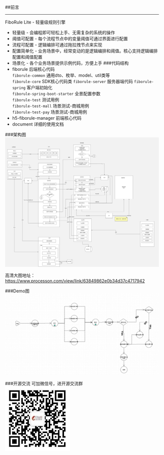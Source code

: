 ##前言
- - -
FiboRule Lite - 轻量级规则引擎<br>
* 轻量级 - 会编程即可轻松上手、无需复杂的系统的操作
* 阈值可配置 - 每个流程节点中的变量阈值可通过界面进行配置
* 流程可配置 - 逻辑编排可通过拖拉拽节点来实现
* 配置简单化 - 业务场景中，经常变动的是逻辑编排和阈值。核心支持逻辑编排配置和阈值配置
* 场景化 - 各个业务场景提供示例代码，方便上手
###代码结构
* fiborule 后端核心代码  
`fiborule-common` 通用dto、枚举、model、util类等  
`fiborule-core` SDK核心代码类
`fiborule-server` 服务器端代码
`fiborule-spring` 客户端初始化  
`fiborule-spring-boot-starter` 全景配置参数  
`fiborule-test` 测试用例  
`fiborule-test-mall` 场景测试-商城用例  
`fiborule-test-pay` 场景测试-商城用例 
* h5-fiborule-manager 前端核心代码  
* document 详细的使用文档  

###架构图 
![架构图](./document/images/arch.jpg)  

高清大图地址：
https://www.processon.com/view/link/63849862e0b34d37c4717942

###Demo图
![Demo图](./document/images/demo.jpg)

###开源交流
可加微信号，进开源交流群  
![二维码](./document/images/code_weixin.jpg)
